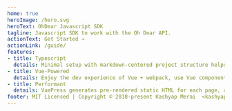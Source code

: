 ```yaml
---
home: true
heroImage: /hero.svg
heroText: OhDear Javascript SDK
tagline: Javascript SDK to work with the Oh Dear API.
actionText: Get Started →
actionLink: /guide/
features:
- title: Typescript
  details: Minimal setup with markdown-centered project structure helps you focus on writing.
- title: Vue-Powered
  details: Enjoy the dev experience of Vue + webpack, use Vue components in markdown, and develop custom themes with Vue.
- title: Performant
  details: VuePress generates pre-rendered static HTML for each page, and runs as an SPA once a page is loaded.
footer: MIT Licensed | Copyright © 2018-present Kashyap Merai  <kashyapk62@gmail.com>
---
```


